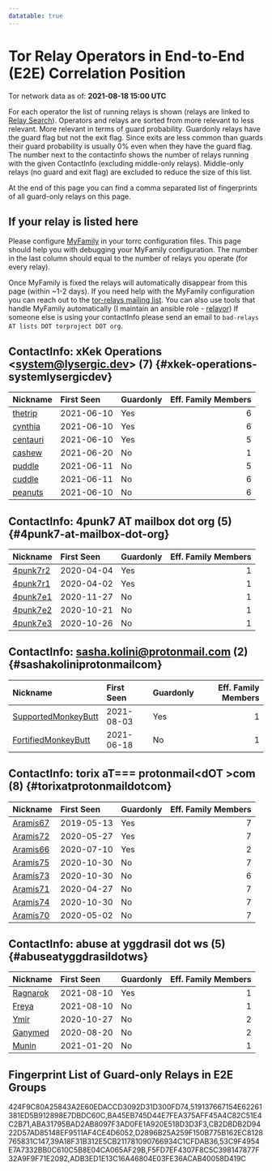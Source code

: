 ```yaml
---
datatable: true
---
```



# Tor Relay Operators in End-to-End (E2E) Correlation Position

Tor network data as of: **2021-08-18 15:00 UTC**

For each operator the list of running relays is shown (relays are linked to [Relay Search](https://metrics.torproject.org/rs.html)).
Operators and relays are sorted from more relevant to less relevant. More relevant in terms of guard probability.
Guardonly relays have the guard flag but not the exit flag.
Since exits are less common than guards their guard probability is usually 0% even when they have the guard flag.
The number next to the contactinfo shows the number of relays running with the given ContactInfo (excluding middle-only relays).
Middle-only relays (no guard and exit flag) are excluded to reduce the size of this list.

At the end of this page you can find a comma separated list of fingerprints of all guard-only relays on this page.

## If your relay is listed here
Please configure [MyFamily](https://www.torproject.org/docs/tor-manual.html.en#MyFamily) in your torrc configuration files.
This page should help you with debugging your MyFamily configuration. The number in the last column should equal to the number of
relays you operate (for every relay).

Once MyFamily is fixed the relays will automatically disappear from this page (within ~1-2 days).
If you need help with the MyFamily configuration you can reach out to the
[tor-relays mailing list](https://lists.torproject.org/cgi-bin/mailman/listinfo/tor-relays).
You can also use tools that handle MyFamily automatically (I maintain an ansible role - 
[relayor](https://medium.com/@nusenu/deploying-tor-relays-with-ansible-6612593fa34d))
If someone else is using your contactInfo please send an email to ```bad-relays AT lists DOT torproject DOT org```.


## ContactInfo: xKek Operations &lt;system@lysergic.dev&gt; (7) {#xkek-operations-systemlysergicdev}

| Nickname                                                                                            | First Seen   | Guardonly   |   Eff. Family Members |
|:----------------------------------------------------------------------------------------------------|:-------------|:------------|----------------------:|
| [thetrip](https://metrics.torproject.org/rs.html#details/424F9C80A25843A2E60EDACCD3092D31D300FD74)  | 2021-06-10   | Yes         |                     6 |
| [cynthia](https://metrics.torproject.org/rs.html#details/519137667154E62261381ED5B912898E7DBDC60C)  | 2021-06-10   | Yes         |                     6 |
| [centauri](https://metrics.torproject.org/rs.html#details/BA45EB745D44E7FEA375AFF45A4C82C51E4C2B71) | 2021-06-10   | Yes         |                     5 |
| [cashew](https://metrics.torproject.org/rs.html#details/8063D1DCE54116090DD1B03E0D602E4AABE281F1)   | 2021-06-20   | No          |                     1 |
| [puddle](https://metrics.torproject.org/rs.html#details/9AF0C9EB3BDE62145DCE690CC82B9B8D79987E10)   | 2021-06-11   | No          |                     5 |
| [cuddle](https://metrics.torproject.org/rs.html#details/C1734E8C2D2DC1A579794DFA209C7CBCFA2B26F7)   | 2021-06-11   | No          |                     6 |
| [peanuts](https://metrics.torproject.org/rs.html#details/F62B74728AC72A495C986255199D9AF19CCA5B51)  | 2021-06-10   | No          |                     6 |

## ContactInfo: 4punk7 AT mailbox dot org (5) {#4punk7-at-mailbox-dot-org}

| Nickname                                                                                            | First Seen   | Guardonly   |   Eff. Family Members |
|:----------------------------------------------------------------------------------------------------|:-------------|:------------|----------------------:|
| [4punk7r2](https://metrics.torproject.org/rs.html#details/CB2DBDB2D9422D57AD85148EF9511AF4CE4D6052) | 2020-04-04   | Yes         |                     1 |
| [4punk7r1](https://metrics.torproject.org/rs.html#details/ABA31795BAD2AB8097F3AD0FE1A920E518D3D3F3) | 2020-04-02   | Yes         |                     1 |
| [4punk7e1](https://metrics.torproject.org/rs.html#details/2E0C69E59B5B6AA15BB1C269690722607663416C) | 2020-11-27   | No          |                     1 |
| [4punk7e2](https://metrics.torproject.org/rs.html#details/68057FD302B0F83C0ED00B6D70FDAD6BEEF2005B) | 2020-10-21   | No          |                     1 |
| [4punk7e3](https://metrics.torproject.org/rs.html#details/F42FF0E095F23AD253622272F984649DDEEB402C) | 2020-10-26   | No          |                     1 |

## ContactInfo: sasha.kolini@protonmail.com (2) {#sashakoliniprotonmailcom}

| Nickname                                                                                                       | First Seen   | Guardonly   |   Eff. Family Members |
|:---------------------------------------------------------------------------------------------------------------|:-------------|:------------|----------------------:|
| [SupportedMonkeyButt](https://metrics.torproject.org/rs.html#details/D2896B25A259F150B775B162EC8128765831C147) | 2021-08-03   | Yes         |                     1 |
| [FortifiedMonkeyButt](https://metrics.torproject.org/rs.html#details/981187FC2D02C3289386E4E8245975A189973A3E) | 2021-06-18   | No          |                     1 |

## ContactInfo: torix aT=== protonmail&lt;dOT &gt;com (8) {#torixatprotonmaildotcom}

| Nickname                                                                                            | First Seen   | Guardonly   |   Eff. Family Members |
|:----------------------------------------------------------------------------------------------------|:-------------|:------------|----------------------:|
| [Aramis67](https://metrics.torproject.org/rs.html#details/53C9F4954E7A7332BB0C610C5B8E04CA065AF29B) | 2019-05-13   | Yes         |                     7 |
| [Aramis72](https://metrics.torproject.org/rs.html#details/F5FD7EF4307F8C5C398147877F32A9F9F71E2092) | 2020-05-27   | Yes         |                     7 |
| [Aramis66](https://metrics.torproject.org/rs.html#details/39A18F31B312E5CB211781090766934C1CFDAB36) | 2020-07-10   | Yes         |                     2 |
| [Aramis75](https://metrics.torproject.org/rs.html#details/4D2A4831BB67853A6FA01517A61B810D4480AE2F) | 2020-10-30   | No          |                     7 |
| [Aramis73](https://metrics.torproject.org/rs.html#details/5FCB4186E2BCD4E8E510EACEC7AABE2194CA36BC) | 2020-10-30   | No          |                     6 |
| [Aramis71](https://metrics.torproject.org/rs.html#details/AB32B2EA350C10888144A7ECCA7FFACA844C2052) | 2020-04-27   | No          |                     7 |
| [Aramis74](https://metrics.torproject.org/rs.html#details/B8F6C6A0F6D0ACBEB3D39B1D99161EFACCE27E6F) | 2020-10-30   | No          |                     7 |
| [Aramis70](https://metrics.torproject.org/rs.html#details/DEAA89B5B8D9CEAD5CE0F9281D482A4EACC30592) | 2020-05-02   | No          |                     7 |

## ContactInfo: abuse at yggdrasil dot ws (5) {#abuseatyggdrasildotws}

| Nickname                                                                                            | First Seen   | Guardonly   |   Eff. Family Members |
|:----------------------------------------------------------------------------------------------------|:-------------|:------------|----------------------:|
| [Ragnarok](https://metrics.torproject.org/rs.html#details/ADB3ED1E13C16A46804E03FE36ACAB40058D419C) | 2021-08-10   | Yes         |                     1 |
| [Freya](https://metrics.torproject.org/rs.html#details/3AB7F2E13E71CBA760739497E571E33DAEDD1752)    | 2021-08-10   | No          |                     1 |
| [Ymir](https://metrics.torproject.org/rs.html#details/4AA0035604DF40E5BA20DBE88EF6D11432421BFA)     | 2020-10-27   | No          |                     2 |
| [Ganymed](https://metrics.torproject.org/rs.html#details/5AFF7583F5ED62A274823C83199F2E19083692EC)  | 2020-08-20   | No          |                     2 |
| [Munin](https://metrics.torproject.org/rs.html#details/7AA67D013AA444E7A85525EE188B57F625D02E38)    | 2021-01-20   | No          |                     1 |


## Fingerprint List of Guard-only Relays in E2E Groups

424F9C80A25843A2E60EDACCD3092D31D300FD74,519137667154E62261381ED5B912898E7DBDC60C,BA45EB745D44E7FEA375AFF45A4C82C51E4C2B71,ABA31795BAD2AB8097F3AD0FE1A920E518D3D3F3,CB2DBDB2D9422D57AD85148EF9511AF4CE4D6052,D2896B25A259F150B775B162EC8128765831C147,39A18F31B312E5CB211781090766934C1CFDAB36,53C9F4954E7A7332BB0C610C5B8E04CA065AF29B,F5FD7EF4307F8C5C398147877F32A9F9F71E2092,ADB3ED1E13C16A46804E03FE36ACAB40058D419C